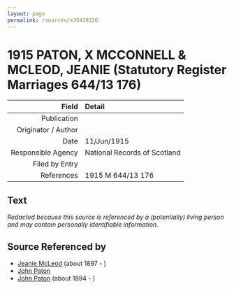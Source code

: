 ```yaml
---
layout: page
permalink: /sources/s35419326
---
```


# 1915 PATON, X MCCONNELL & MCLEOD, JEANIE (Statutory Register Marriages 644/13 176)

Field | Detail
---:|:---
Publication | 
Originator / Author | 
Date | 11/Jun/1915
Responsible Agency | National Records of Scotland
Filed by Entry | 
References | 1915 M 644/13 176

## Text

_Redacted because this source is referenced by a (potentially) living person and may contain personally identifiable information._

## Source Referenced by

* [Jeanie McLeod](../people/@70248352@-jeanie-mcleod-b1897-d.md) (about 1897 - )
* [John Paton](../people/@43171135@-john-paton-b-d.md)
* [John Paton](../people/@5211114@-john-paton-b1894-d.md) (about 1894 - )
